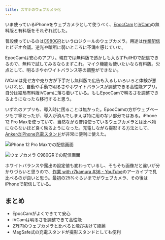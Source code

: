 ```yaml
---
title: スマホのウェブカメラ化
---
```

いま使っているiPhoneをウェブカメラとして使うべく、[EpocCam](https://www.elgato.com/ja/epoccam)と[iVCam](https://www.e2esoft.com/ivcam/)の無料版と有料版をそれぞれ試した。

普段使っているのは[C980GR](https://r7kamura.com/articles/2020-09-23-web-camera)というロジクールのウェブカメラ。用途は[作業配信](https://www.youtube.com/c/r7kamura)とビデオ会議。逆光や暗所に弱いところに不満を感じていた。

EpocCamは安心のアプリ。現在では無料版で透かしも入らずFullHDで配信できるので、無料で試してみるならまずこれ。マイク機能も使いたいなら有料版。欠点として、明るさやホワイトバランス等の調整ができない。

iVCamは見せ方や売り方が下手だし無料版で広告も入るしいろいろと体験が悪いけれど、自動や手動で明るさやホワイトバランスが調整できる高性能アプリ。自分は結局有料版iVCamに落ち着いている。もしEpocCamで明るさを調整できるようになったら移行すると思う。

いずれのアプリも、導入時に困ることは無かった。EpocCamの方がウェブページも丁寧だったが、導入が済んでしまえば特に用のない部分ではある。iPhone 12 Pro Maxを使っていて、当然ながら普段使っているウェブカメラとは比べ物にならないほど良く映るようになった。充電しながら撮影する方法として、[AnkerのiPhone充電スタンド](https://r7kamura.com/articles/2021-09-06-anker-iphone-stand)が非常に便利に使えた。

![](https://lh3.googleusercontent.com/docs/AG8NV2bW7CndCQ3PEKDl8XbJ8nrJFjK8sB3Zc_u4GERiKtLbuoPRflzgnS7IP4Y2KHZXSwOZNxn9L-3RvOfkFh0vIcWWpQvkzr1tbzbR_L2uzESIG90jGcnOW9p4ADe3_pjEd01C8o_qtAdroF5v7-Fl-yw671uGYkR5xn1IkS4Lk4TuYumZM_LrY0xfoRLnbhJdHRPBCMOdTzowHNOewmLyF0ojvhkB8t76AIQoB1cFlFRj3f1OKBePsRrxiYZAdyLk8wwj87xw4SO91dFoILKOpmptgetqlWIFHegf1yXeiXO7XAzbIjfTKG-rMUr-BddRv7JyH_OyvjEtVwhTjQVS8OOyYwHtqjKSiSolN15Xzl4xMFi5nvaeX6Npznu0vBrCIcVgEcXw7vjBAj5Ev6rRJWHw01NAVOYkYMRYUHUAzZ1W7quGHajlmhzAqOrbcXFWdrP-NYNJN99dC_Te1WLNyFQijjcr-I2yfHXOCv4t_gFCI8Bs8dFS9VTGK-UM4AKTQV2hRqefUrd7PAuSLmPUU7VkylevVvgMk5g95gno6JsKxu-jwRQCYlp2s0kaSYNRImpHByk1cOQ5_mhN7f6wh_kZieCfsnufyI4cccJzTVI7Y4b4nUCTwFqAUqyc2-1k-rxqFpxtO2vxiqxbADHeh8mejXq4SYjijxllal3knGNoXKrrb2k6k7PhZ-T3eDBMEUFfEpWTBpYVQhu5AQjyjGNzYOXf2dBAOEEU9Vs6oecHfZFy2TS2PyiAM-wj78YyUa6m7VyyY4w6Ogt9dLZCZeNhLB5OFAP7ZtNLZ8--eMkhTHxAYhQS43lNzmhTsaojsVhbNU9gGQIyZLpf7PiRGt4xo0EN4--DO9VQYgyXtjrSfXSgkqrI-CK7DhGU1KMM91edLS1-K9uvRJoPNa2-Sb72q_z_axTj9yzdinCAQX4HLxHQUPelrIjNGR8R7it4Hde_RNMEddLov7J7AFBj7Nv86Rt4Dvbz7WKSko6WHM2rstZvAq38HkI7hjcK9la-iQljDnfXmB5mEnn8ErE4Xq4qWwSIpq-2U-HJ7BXxy1jXy42Xt_UuQ8SfGa1f3M-RMC1JVqV29fu8FRoMm6LlpHYFlaGBImPFZIbxIj3LKToIcy2VLR_rALUXDY_z_oyGEgFPpZE50lNrCe3mLqltvWNkiNcepUDYffvpItPJO7JQScr6tS3FS4BNGAOA-n8Xu1NMQtLvmYeSQeuTuBtervSo_uIpsMnQmGhIm6CDFXOvla8Y "iPhone 12 Pro Maxでの配信画面")

![](https://lh3.googleusercontent.com/docs/AG8NV2YcquMZ3kF5886oBKSatld4eV4zeYbO2xjh-AghOPyU8QMyCIgHjKV7pHmneNj9Gx8juhTqlVcWgW57_G-wi93_EiYgB_8y3z8xgNNIcZEtpIHGFl_H-eeszyZ4cm3EawRDkKMrcwevj_xZDeeDy2HeGuAzDic_fmA30QkUDb8k_QJqoJON--c6zf5vriFpxggXaryetKDCJGaVxNp-7LkcJH-reO1ROcSFPjuHCbeUyZunhwQ45pbLjAz-E_JsZVS8yqfO2aCzRAE0CKr5mNeIMHz4vBz-Idu8SpNwakfDP4C-4y0kOHzjA2gpKqd24wfMrhuESu5zA2zA2DCOlvEmCnrK4JZcCSXsv2wxo02rGy5A0THlNNz3BQuGDxAgxPxOGWKNNUBOeHLJE0KP3hiFsbXBGQ6y1jR_3vloiaclJZCv7N4XwfW31MNCFacjSGIROJziK3D5U3zDKl1uZ7PJaamuCWph9GernKlWzRn-NcNq1PnFXMKmphSj4Dn0TaBzD3jGD05V8NjAVtjQvlGIJgMBBzgzJB6yfVygWaU2dwNjivucujdmGBx9jLk6DLt1F9aGD7A0VJp9wWSoH4u_DQF36RTS-ws44kiCB0k_rp9CAnzLH2AR-dbftzM2yIcwhGUg0P0cMEaUReQJbmG6W6kB3En9MimcxbPuOzg8SYBuskhVZcWMef7Er3MQMpUSNuw6nIqIQZmTGQrCBjD1cYekhOK6YJjE6rHVqPQVXYPWNxZpOo4ss97m9uGqNdcZCBf_F3cQeC2MKSoQfa7D8tNJxVqyQciarro5npuuBh7e1chCoQ4yDLOHCBpLZbrKANJXgTcxJ7-DVjTQeGzLXTQFlwCxU8kGam0S203Ls8SEO9wsaIntpZXsgr6GmyPAmRoTwLuw0dlW9YflfXwrykKmHPKnwJ-KzArxeBJtctk8SgZa219kpZs24pphL8GVR0FwYJjhon4zrjcgKMNUNG0bzttGmzvcm0WUXj10YC0Gq6SNSmp8kOdmgKNOE4VaWyxyOwi4GHxaUuxVyd7jatOFW9odal2jGdbEHSqtfWEHgyrpnpGggzra5Y9YdpZ94TEGXuRbXwx-MFLWFRTubtmDuxOeQ5Zcjr4yVEOaFYQKE9ugiJKNI80s9N8mzht4EQ_A6fb5p06w1mXV39-bxrJ9_sjCehOKVmpU6U7gnbdjAxCJ60Gl2s6WnLjWAu6y_aFKMH3m4eNCi-DMhd0A5qKgAqT10x6wK5GFccGk838Z "ウェブカメラ C980GRでの配信画面")

ホワイトバランスや露出の設定値も変わっているし、そもそも画像だと違いが分かりづらいと思うので、[作業 with r7kamura #36 - YouTube](https://www.youtube.com/watch?v=Nmf0NRTqbyw)のアーカイブで見比べるのが良いと思う。最初の25%ぐらいまでがウェブカメラ、その後はiPhoneで配信している。

まとめ
---

*   EpocCamがよくできてて安心
*   iVCamは明るさを調整できて高性能
*   2万円のウェブカメラと比べると飛び抜けて綺麗
*   MagSafe式の充電スタンドが撮影スタンドとしても便利

